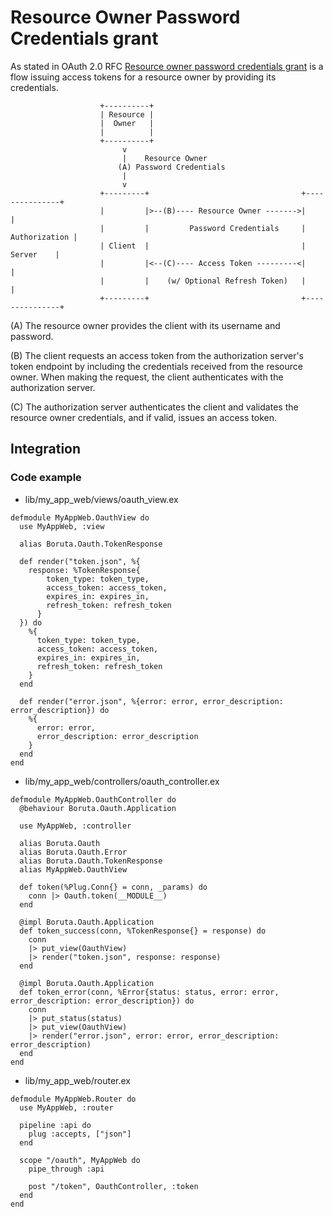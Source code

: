 # Resource Owner Password Credentials grant

As stated in OAuth 2.0 RFC [Resource owner password credentials grant](https://tools.ietf.org/html/rfc6749#section-4.3) is a flow issuing access tokens for a resource owner by providing its credentials.

```
                    +----------+
                    | Resource |
                    |  Owner   |
                    |          |
                    +----------+
                         v
                         |    Resource Owner
                        (A) Password Credentials
                         |
                         v
                    +---------+                                  +---------------+
                    |         |>--(B)---- Resource Owner ------->|               |
                    |         |         Password Credentials     | Authorization |
                    | Client  |                                  |     Server    |
                    |         |<--(C)---- Access Token ---------<|               |
                    |         |    (w/ Optional Refresh Token)   |               |
                    +---------+                                  +---------------+
```
(A)  The resource owner provides the client with its username and password.

(B)  The client requests an access token from the authorization server's token endpoint by including the credentials received from the resource owner.  When making the request, the client authenticates with the authorization server.

(C)  The authorization server authenticates the client and validates the resource owner credentials, and if valid, issues an access token.

## Integration
### Code example
- lib/my_app_web/views/oauth_view.ex

```
defmodule MyAppWeb.OauthView do
  use MyAppWeb, :view

  alias Boruta.Oauth.TokenResponse

  def render("token.json", %{
    response: %TokenResponse{
        token_type: token_type,
        access_token: access_token,
        expires_in: expires_in,
        refresh_token: refresh_token
      }
  }) do
    %{
      token_type: token_type,
      access_token: access_token,
      expires_in: expires_in,
      refresh_token: refresh_token
    }
  end

  def render("error.json", %{error: error, error_description: error_description}) do
    %{
      error: error,
      error_description: error_description
    }
  end
end
```

- lib/my_app_web/controllers/oauth_controller.ex

```
defmodule MyAppWeb.OauthController do
  @behaviour Boruta.Oauth.Application

  use MyAppWeb, :controller

  alias Boruta.Oauth
  alias Boruta.Oauth.Error
  alias Boruta.Oauth.TokenResponse
  alias MyAppWeb.OauthView

  def token(%Plug.Conn{} = conn, _params) do
    conn |> Oauth.token(__MODULE__)
  end

  @impl Boruta.Oauth.Application
  def token_success(conn, %TokenResponse{} = response) do
    conn
    |> put_view(OauthView)
    |> render("token.json", response: response)
  end

  @impl Boruta.Oauth.Application
  def token_error(conn, %Error{status: status, error: error, error_description: error_description}) do
    conn
    |> put_status(status)
    |> put_view(OauthView)
    |> render("error.json", error: error, error_description: error_description)
  end
end
```

- lib/my_app_web/router.ex

```
defmodule MyAppWeb.Router do
  use MyAppWeb, :router

  pipeline :api do
    plug :accepts, ["json"]
  end

  scope "/oauth", MyAppWeb do
    pipe_through :api

    post "/token", OauthController, :token
  end
end
```
